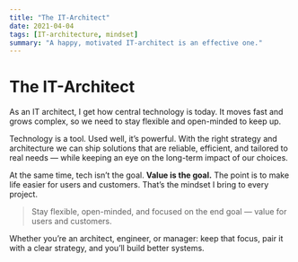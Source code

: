 ```yaml
---
title: "The IT-Architect"
date: 2021-04-04
tags: [IT-architecture, mindset]
summary: "A happy, motivated IT-architect is an effective one."
---
```


# The IT-Architect

As an IT architect, I get how central technology is today. It moves fast and grows complex, so we need to stay flexible and open-minded to keep up.

Technology is a tool. Used well, it’s powerful. With the right strategy and architecture we can ship solutions that are reliable, efficient, and tailored to real needs — while keeping an eye on the long-term impact of our choices.

At the same time, tech isn’t the goal. **Value is the goal.** The point is to make life easier for users and customers. That’s the mindset I bring to every project.

> Stay flexible, open-minded, and focused on the end goal — value for users and customers.

Whether you’re an architect, engineer, or manager: keep that focus, pair it with a clear strategy, and you’ll build better systems.